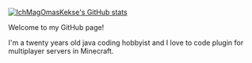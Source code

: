 [![IchMagOmasKekse's GitHub stats](https://github-readme-stats.vercel.app/api?username=IchMagOmasKekse&theme=merko&show_icons=true)](https://github.com/IchMagOmasKekse/github-readme-stats)


Welcome to my GitHub page!

I'm a twenty years old java coding hobbyist and
I love to code plugin for multiplayer
servers in Minecraft.

